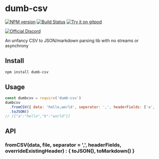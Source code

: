 # dumb-csv
[![NPM version](https://img.shields.io/npm/v/dumb-csv.svg?logo=npm)](http://npmjs.com/package/dumb-csv)
[![Build Status](https://img.shields.io/github/actions/workflow/status/extremeheat/dumb-csv/ci.yml.svg?label=CI&logo=github)](https://github.com/extremeheat/dumb-csv/actions?query=workflow%3A%22CI%22)
[![Try it on gitpod](https://img.shields.io/static/v1.svg?label=try&message=on%20gitpod&color=brightgreen&logo=gitpod)](https://gitpod.io/#https://github.com/extremeheat/dumb-csv)

[![Official Discord](https://img.shields.io/static/v1.svg?label=OFFICIAL&message=DISCORD&color=blue&logo=discord&style=for-the-badge)](https://discord.gg/GsEFRM8)

An unfancy CSV to JSON/markdown parsing lib with no streams or asynchrony

## Install

```sh
npm install dumb-csv
```

## Usage

```js
const dumbcsv = require('dumb-csv')
dumbcsv
  .fromCSV({ data: 'hello,world', seperator: ',', headerFields: ['a', 'b'] })
  .toJSON()
// [{"a":"hello","b":"world"}]
```

## API

### fromCSV(data, file, separator = ',', headerFields, overrideExistingHeader) : { toJSON(), toMarkdown() }

